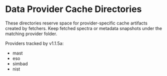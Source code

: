 # Data Provider Cache Directories

These directories reserve space for provider-specific cache artifacts created by fetchers.
Keep fetched spectra or metadata snapshots under the matching provider folder.

Providers tracked by v1.1.5a:
- mast
- eso
- simbad
- nist
